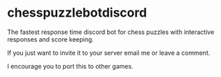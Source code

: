 # chesspuzzlebotdiscord

The fastest response time discord bot for chess puzzles with interactive responses and score keeping.

If you just want to invite it to your server email me or leave a comment.

I encourage you to port this to other games.
